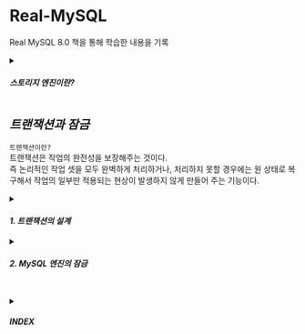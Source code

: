 # Real-MySQL
Real MySQL 8.0 책을 통해 학습한 내용을 기록

<details markdown="1">
<summary> 

#### ***스토리지 엔진이란?***  </summary>  
dbms에 포함되는 컴포넌트로 crud를 담당해 물리적 저장장치에서 데이터를 읽어오는 역할을 담당한다.  

##

`innoDB 엔진`  
장점 : 트랜잭션이 지원되며, row-level-lock을 사용해 갱신 작업 속도가 빠르며 동시성 처리에 유리하다.  
단점 : 시스템 자원을 많이 사용한다.  

사용처 : 데이터 무결성이 필요하며 트랜잭션 처리가 중요한 작업에 사용.

`MyISAM 엔진`  
장점 : table 단위로 locking을 제공하며 read-only 위주의 간단한 작업에 유리하다.  
단점 : 트랜잭션이 지원되지 않으며 동시성 처리에 불리하다.  

사용처 : 트랜잭션이 필요없는 읽기 위주의 정적인 작업에 사용.  

`memory 엔진`  
heap 테이블이라 불리며 빠른 insert와 select 작업이 가능하다.  
트랜잭션이 지원되지 않으며, 모든 데이터를 RAM에 저장하기 때문에 휘발성이다.  
데이터 분석 시 중간 결과 저장용, JWT 사용시 RefreshToken 저장용으로 사용 가능하다.  

##

</details>


## ***트랜잭션과 잠금***

`트랜잭션이란?`  
트랜잭션은 작업의 완전성을 보장해주는 것이다.  
즉 논리적인 작업 셋을 모두 완벽하게 처리하거나, 처리하지 못할 경우에는 원 상태로 복구해서 작업의 일부만 적용되는 현상이 발생하지 않게 만들어 주는 기능이다.  


<details markdown="1">
<summary> 

#### ***1. 트랜잭션의 설계***  </summary>  

트랜잭션은 꼭 필요한 최소의 코드에만 적용하는것이 좋다.  

```
1) 처리시작

  => DB 커넥션 생성 
  => 트랜잭션 시작

2) 사용자의 로그인 여부 확인
3) 사용자의 글쓰기 내용의 오류 여부 확인
4) 첨부로 업로드된 파일 확인 및 저장
5) 사용자의 입력 내용을 DBMS에 저장
6) 첨부 파일 정보를 DBMS에 저장
7) 저장된 내용 또는 기타 정보를 DBMS에서 조회
8) 게시물 등록에 대한 알림 메일 발송
9) 알림 메일 발송 이력을 DBMS에 저장

  <= 트랜잭션 종료
  <= DB 커넥션 반납

10) 처리완료
```

위 처리 절차에는 문제가 있다. 

트랜잭션이 필요한 작업은 5)부터이다.   
db 커넥션은 개수가 제한적이어서 각 단위 프로그램이 커넥션을 소유하는 시간이 길어질수록 여유 커넥션이 줄어들어 커넥션을 대기하는 시간이 길어지게된다.  
8)은 트랜잭션에 포함시키면 안된다. 메일 전송이나 FTP 파일 전송 작업 또는 네트워크를 통해 원격 서버와 통신하는 작업은 트랜잭션에서 제거하는것이 좋다.  
프로그램이 실행되는 동안 메일 서버와 통신할 수 없는 상황이 발생한다면 웹 서버뿐 아니라 DBMS 서버까지 위험해지는 상황이 발생한다.  

아래와 같이 불필요한 작업을 트랜잭션 내에서 제거하고 연관된 작업을 묶어 트랜잭션을 적용해 볼 수 있다.  

```
1) 처리시작
2) 사용자의 로그인 여부 확인
3) 사용자의 글쓰기 내용의 오류 여부 확인
4) 첨부로 업로드된 파일 확인 및 저장

  => DB 커넥션 생성 
  => 트랜잭션 시작

5) 사용자의 입력 내용을 DBMS에 저장
6) 첨부 파일 정보를 DBMS에 저장
  
  <= 트랜잭션 종료
  
7) 저장된 내용 또는 기타 정보를 DBMS에서 조회
8) 게시물 등록에 대한 알림 메일 발송
  => 트랜잭션 시작
9) 알림 메일 발송 이력을 DBMS에 저장

  <= 트랜잭션 종료
  <= DB 커넥션 반납

10) 처리완료
```
</details>




<details markdown="1">
<summary> 

#### ***2. MySQL 엔진의 잠금***  </summary>  

MySQL에서의 잠금은 크게 `스토리지 엔진 레벨`과 `MySQL 엔진 레벨`로 나눌 수 있다.  
스토리지 엔진을 제외한 나머지 부분이다.  

#### 영향도  
MySQL엔진 레벨에서의 잠금은 `모든 스토리지 엔진에 영향을 미친다.`  
스토리지 엔진 레벨의 잠금은 스토리지 엔진 간 `상호 영향을 미치지는 않는다.`  

`MySQL 엔진`에서는,,,  
테이블 데이터 동기화를 위한 `테이블 락`  
테이블의 구조를 잠그는 `메타 데이터 락`  
사용자의 필요에 맞게 사용할 수 있는 `네임드 락` 기능을 제공한다.  



#### 1) 글로벌 락  
```
FLUSH TABLES WITH READ LOCK 명령으로 획득할 수 있다.
```
MySQL에서 획득할 수 있는 가장 범위가 큰 락이 글로벌 락이다.  
글로벌 락 명령어는 테이블에 실행 중인 모든 종류의 쿼리가 완료되야 한다.  
한 세션에서 글로벌 락을 획득하면 다른 세션에서 SELECT를 제외한 대부분의 DDL 문장이나 DML 문장을 실행하는 경우 글로벌 락이 해제될 때까지 해당 문장이 대기 상태로 남는다.  
이러한 이유 때문에, 글로벌 락은 MySQL 서버의 모든 테이블에 큰 영향을 미치기 때문에 웹 서비스용으로 사용되는 MySQL 서버에서는 가급적 사용하지 않는 것이 좋다.  

하지만, MySQL 서버가 업그레이드되면서 MyISAM이나 MEMORY 스토리지 엔진 보다는 InnoDB 스토리지 엔진의 사용이 일반화되었다.  
InnoDB 엔진은 트랜잭션을 지원하기 떄문에 데이터 일관성을 위해 모든 변경 작업을 멈출 필요는 없다.  
또, MySQL 8.0부터 InnoDB가 기본 스토리지 엔진으로 채택되면서 조금 더 가벼운 글로벌 락의 필요성이 생겼다.  
그래서 Xtrabackup이나 Enterprise Backup과 같은 백업 툴들의 안정적인 실행을 위해 백업 락이 도입됐다.  

```
LOCK INSTANCE FOR BACKUP;
==> 백업 실행
UNLOCK INSTANCE;
```

특정 세션에서 백업 락을 획득하면 모든 세션에서 아래 작업을 수행할 수 없다.  
- 데이터베이스 및 테이블 등 모든 객체 생성 및 변경 삭제  
- REPAIR TABLE과 OPTIMIZE TABLE 명령  
- 사용자 관리 및 비밀번호 변경  
하지만, 백업 락은 일반적인 테이블의 데이터 변경은 허용된다.  


#### 2) 테이블 락  
`개별 테이블 단위로 설정되는 잠금이며, 명시적 또는 묵시적으로 락을 획득할 수 있다.`  

##### 명시적 락
명시적 락은 온라인 작업에 상당한 영향을 미치기 때문에 사용할 필요가 거의 없다.  
```
획득
LOCK TABLES table_name [ READ | WRITE ] 

해제
UNLOCK TABLES
```  

##### 묵시적 락
MyISAM, MEMORY 테이블에 사용하며 쿼리가 실행되는 동안 자동으로 획득됐다가, 완료된 후 자동 해제된다.  
InnoDB의 경우 스토리지 엔진 차원에서 레코드 기반의 잠금을 제공하기 때문에 단순 데이터 변경 쿼리로 인해 묵시적인 락이 설정되지는 않는다.  
InnoDB 테이블에도 테이블 락이 설정되지만 데이터 변경 쿼리에서는 무시되고 스키마를 변경하는 DDL 에서만 적용된다.  


#### 3) 네임드 락  
네임드락은 GET_LOCK() 함수를 통해 획득하며 사용자가 지정한 임의의 문자열에 대해 잠금을 설정할 수 있다.  
배치 프로그램처럼 한꺼번에 많은 레코드를 변경하는 경우, 복잡한 요건으로 레코드를 변경하는 트랜잭션에 유용하며  
같은 데이터를 참조하는 프로그램끼리 분류해서 네임드 락을 걸고 쿼리를 실행하면 된다.  



#### 4) 메타 데이터 락  
데이터베이스 객체( 테이블, 뷰 )의 이름이나 구조를 변경하는 경우에 묵시적으로 획득하는 잠금이다.


#### 5) InnoDB 스토리지 엔진 잠금  
MySQL에서 제공하는 잠금과는 별개로 스토리지 엔진 내부에서 `레코드 기반의 잠금 방식`을 탑재하고 있음.  

`레코드 락`  
레코드 자체만을 잠그는 것을 레코드 락이라고 한다.  
InnoDB 스토리지 엔진은 레코드 자체가 아니라 `인덱스의 레코드`를 잠근다.  
인덱스가 없더라도 내부적으로 자동 생성된 클러스터 인덱스를 이용해 잠금을 설정한다.  

```
employees 테이블에 약 30만건의 데이터가 있고, 
만약 first_name이 Georgi인 사원은 253명, 앞의 조건과 last_name이 Klassen인 사원은 단 1명만 존재한다고 가정해본다.  
멤버로 담긴 ix_firstname이라는 인덱스가 준비되어있다고 가정해본다.
KEY ix_firstname (first_name)

UPDATE employees SET hire_date=NOW() WHERE first_name='Georgi' AND last_name='Klassen'
위의 쿼리를 실행하게 된다면 first_name에 인덱스가 걸려 있기 때문에 253건의 레코드가 모두 잠길것이다.  
만약 인덱스가 없다면 30만건의 레코드가 전부 잠금에 걸릴 것이다.
때문에 InnoDB에서 인덱스 설계가 중요한 것이다.
```


- 갭 락  
레코드 자체가 아니라 레코드와 바로 인접한 레코드 사이의 간격만을 잠그는 것을 의미한다.  
레코드와 레코드 사이의 간격에 새로운 레코드가 INSERT 되는 것을 제어한다.  

- 넥스트 키 락  
레코드 락과 갭 락을 합쳐 놓은 형태의 잠금을 넥스트 키 락 이라고 한다. (레코드의 앞 뒤도 잠김)  


#### 6) 자동 증가 락
AUTO_INCREMENT 컬럼이 사용된 테이블에 동시에 여러 레코드가 INSERT 되는 경우, 저장되는 각 레코드가 중복되지 않게 InnoDB 스토리지 엔진 내부에서 AUTO_INCREMENT 락 이라고 하는 테이블 수준의 잠금을 사용한다.  
INSERT, REPLACE 쿼리와 같이 새로운 레코드를 저장하는 경우에만 사용되며, UPDATE나 DELETE의 경우에는 걸리지 않는다.  
트랜잭션과 상관없이 AUTO_INCREMENT 값을 가져오는 순간만 락이 걸렸다가 즉시 해제된다.  
MySQL 5.1 이상부터는 innodb_autoinc_lock_mode라는 시스템 변수를 통해 작동방식 변경이 가능하다.  
</details>


##



<details markdown="1">
<summary> 

#### ***INDEX***  </summary>  
  

### Explain (실행계획)  
MYSQL 옵티마이저가 수립한 실행 계획의 큰 흐름을 보여준다.  


##

###### select_type 컬럼  
각 단위 SELECT 쿼리가 어떤 타입의 쿼리인지 표시되는 컬럼이다.  

`SIMPLE`  
UNION이나 서브쿼리를 사용하지 않는 단순한 SELECDT 쿼리의 경우 SIMPLE이 표시됨.  
쿼리가 복잡하더라도 SIMPLE인 단위 쿼리는 하나만 존재한다.  
일반적으로 제일 바깥 SELECT 쿼리의 select_type이 SIMPLE로 표시됨.  

`PRIMARY`  
UNION이나 서브쿼리를 가지는 SELECT 쿼리의 가장 바깥쪽에 있는 단위 쿼리는 PRIMARY로 표시된다.  
PRIMARY인 단위 쿼리는 하나만 존재한다.  

`UNION`  
UNION으로 결합하는 단위 SELECT 쿼리 가운데 첫 번째를 제외한 두 번째 이후 단위 SELECT 쿼리의 select_type은 UNION으로 표시됨.  
첫번째 단위는 UNION되는 쿼리 결과들을 모아서 저장하는 임시 테이블(DERIVED)가 표시됨.  




##

###### rows 컬럼  
옵티마이저 실행 계획의 효율성 판단을 위해 예측했던 레코드 건수를 보여준다.  
rows 컬럼에 표시되는 값은 반환하는 레코드의 예측치가 아니라, 쿼리를 처리하기 위해 얼마나 많은 레코드를 읽고 체크해야 하는지를 의미한다.  

##


###### Extra 컬럼  
쿼리의 실행 계획에서 성능에 관련된 내용이 표시된다.  
쿼리 실행에 있어 OO을 더 실행하겠다. 라는 내용이기에 NULL이 제일 좋다.  




`Using filesort`  
ORDER BY 처리가 인덱스를 사용하지 못할 때만 실행 계획의 Extra 컬럼에 Using filesort 코멘트가 표시된다.  
이는 조회된 레코드를 정렬용 메모리 버퍼에 복사해 퀵 소트 또는 힙 소트 알고리즘을 이용해 정렬을 수행하게 된다는 의미이다.  
MYSQL 옵티마이저는 레코드를 읽어서 **소트 버퍼에 복사하고, 정렬해서 그 결과를 클라이언트에 보낸다.  
이러한 쿼리는 많은 부하를 일으키므로, 쿼리를 튜닝하거나 인덱스를 생성하는 것이 좋다.  

** 소트 버퍼  
정렬을 수행하기 위해 별도의 메모리 공간을 할당 받아서 사용하는데, 이 메모리 공간을 소트 버퍼라고 한다.  


##
`Using index(커버링 인덱스)`  
데이터 파일을 전혀 읽지 않고 인덱스만 읽어서 쿼리를 모두 처리할 수 있는 경우.  
인덱스를 통해 쿼리를 처리하는 경우 가장 큰 부하를 차지하는 부분은, 인덱스 검색에서 일치하는 키 값들의 레코드를 읽기 위해 데이터 파일을 검색하는 작업이다.  

ex)   
select first_name, birth_date  
from employees  
where first_name BETWEEN 'babette' AND 'Gad';  

where절에 일치하는 레코드가 5만건이라 할때,  
이 쿼리가 인덱스(Ix_firstname)을 사용한다면 일치하는 레코드 5만여 건을 검색하고, 각 레코드의 birth_date 컬럼의 값을 읽기 위해 각 레코드가 저장된 데이터 페이지를 5만여 번 읽어야 한다.  
이러한 경우 MYSQL 옵티마이저가 인덱스 보다 풀스캔으로 처리하는 것이 더 효율적이라고 판단할 수 있다.  

ex)

select first_name
from employees  
where first_name BETWEEN 'babette' AND 'Gad';  

이러한 경우 해당 테이블의 first_name 컬럼만 있으면 쿼리를 수행할 수 있다.  
이와 같이 인덱스만으로 처리되는 것을 "커버링 인덱스"라고 한다.  


InnoDB의 모든 테이블은 클러스터링 인덱스로 구성되어있다.  
인덱스의 "레코드 주소" 값에 테이블의 프라이머리 키가 저장되어 있다.  

ex)  
select emp_no, first_name
from employees  
where first_name BETWEEN 'babette' AND 'Gad';  

위의 예제들과 다르게 테이블의 프라이머리 키는 이미 인덱스에 포함돼 있어 데이터 파일을 읽지 않아도 되며, 인덱스를 레인지 스캔으로 처리한다.  


##
`Using temporary`    
MYSQL 서버에서 쿼리를 처리하는 동안 중간 결과를 담아 두기 위해 임시 테이블을 사용한다.  
임시 테이블은 메모리상에 생성될 수도, 디스크상에 생성될 수도 있다.  

대표적으로 임시 테이블을 생성하는 쿼리.  
```
1. FROM 절에 사용된 서브쿼리는 무조건 임시 테이블을 생성함. 이 테이블을 파생 테이블 이라고 부른다.  
2. COUNT(DISTINCT column1)을 포함하는 쿼리도 인덱스를 사용할 수 없는 경우에는 임시 테이블이 만들어진다.  
3. UNION이나 UNION DISTINCT가 사용된 쿼리도 항상 임시 테이블을 사용해 결과를 병합한다. (MYSQL 8.0 부터는 UNION ALL이 사용된 경우에는 임시 테이블을 사용하지 않도록 개선됨)  
4. 인덱스를 사용하지 못하는 정렬 작업 또한 임시 버퍼 공간을 사용하는데, 정렬해야 할 레코드가 많아지면 결국 디스크를 사용한다.
정렬에 사용되는 소트 버퍼 또한 임시 테이블과 같다.  
```


##

`Using Where`  
조인, 필터링, 집한처리,,, 등을 처리하는 MYSQL 엔진 레이어에서 별도의 가공을 통해 필터링(여과) 작업을 처리한 경우에 Extra 컬럼에 Using where 코멘트가 표시된다.  


##

`Zero limit`  
데이터 값이 아닌 쿼리 결과값의 메타데이터만 필요한 경우 쿼리의 마지막에 LIMIT 0을 사용하면 Zero limit 메시지가 출력된다.  


</details>












